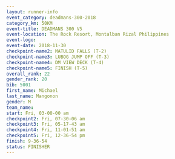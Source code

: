 ```yaml
---
layout: runner-info 
event_category: deadmans-300-2018 
category_km: 50KM 
event-title: DEADMANS 300 V5 
event-location: The Rock Resort, Montalban Rizal Philippines 
event-logo: 
event-date: 2018-11-30 
checkpoint-name2: MATULID FALLS (T-2) 
checkpoint-name3: LUBOG JUMP OFF (T-3) 
checkpoint-name4: DM VIEW DECK (T-4) 
checkpoint-name5: FINISH (T-5) 
overall_rank: 22
gender_rank: 20
bib: 5001
first_name: Michael
last_name: Mangonon
gender: M
team_name: 
start: Fri, 03-00-00 am
checkpoint2: Fri, 07-30-06 am
checkpoint3: Fri, 05-17-43 am
checkpoint4: Fri, 11-01-51 am
checkpoint5: Fri, 12-36-54 pm
finish: 9-36-54
status: FINISHER
---
```

